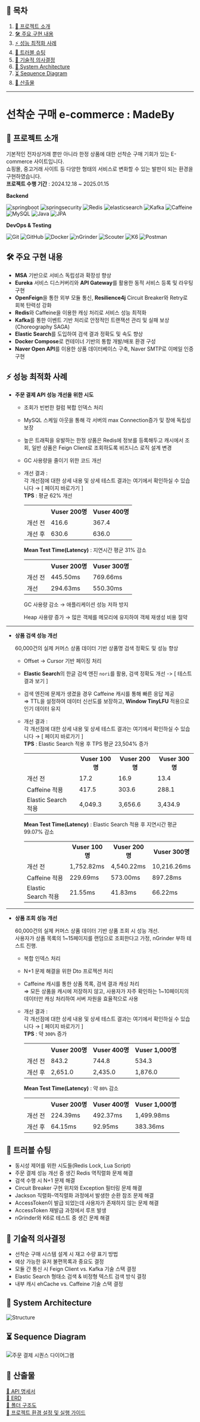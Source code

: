 ## 📖 목차 
1. [🚀 프로젝트 소개](#-프로젝트-소개)
2. [🛠️ 주요 구현 내용](#-주요-구현-내용)
3. [⚡ 성능 최적화 사례](#-성능-최적화-사례)
4. [🐞 트러블 슈팅](#-트러블-슈팅)
5. [📌 기술적 의사결정](#-기술적-의사결정)
6. [📐 System Architecture](#-System-Architecture)
7. [⏳ Sequence Diagram](#-sequence-diagram)
8. [📜 산출물](#-산출물) 

---
# 선착순 구매 e-commerce : MadeBy 

## 🚀 프로젝트 소개

기본적인 전자상거래 뿐만 아니라 한정 상품에 대한 선착순 구매 기회가 있는 E-commerce 사이트입니다.  
쇼핑몰, 중고거래 사이트 등 다양한 형태의 서비스로 변화할 수 있는 발판이 되는 환경을 구현하였습니다.  
**프로젝트 수행 기간** : 2024.12.18 ~ 2025.01.15

**Backend**

![springboot](https://img.shields.io/badge/-springboot-333333?style=flat&logo=springboot)
![springsecurity](https://img.shields.io/badge/-springsecurity-333333?style=flat&logo=springsecurity)
![Redis](https://img.shields.io/badge/-Redis-333333?style=flat&logo=Redis)
![elasticsearch](https://img.shields.io/badge/-elasticsearch-333333?style=flat&logo=elasticsearch)
![Kafka](https://img.shields.io/badge/-Kafka-333333?style=flat&logo=apachekafka)
![Caffeine](https://img.shields.io/badge/-Caffeine-333333?style=flat&logo=CoffeeScript)
![MySQL](https://img.shields.io/badge/-MySQL-333333?style=flat&logo=mysql)
![Java](https://img.shields.io/badge/-Java-333333?style=flat&logo=Java&logoColor=007396)
![JPA](https://img.shields.io/badge/-JPA-333333?style=flat&logo=JPA)

**DevOps & Testing**

![Git](https://img.shields.io/badge/-Git-333333?style=flat&logo=git)
![GitHub](https://img.shields.io/badge/-GitHub-333333?style=flat&logo=github)
![Docker](https://img.shields.io/badge/-Docker-333333?style=flat&logo=docker)
![nGrinder](https://img.shields.io/badge/-nGrinder-333333?style=flat&logo=nGrinder)
![Scouter](https://img.shields.io/badge/-Scouter-333333?style=flat&logo=Scouter)
![K6](https://img.shields.io/badge/-k6-333333?style=flat&logo=k6)
![Postman](https://img.shields.io/badge/-Postman-333333?style=flat&logo=postman)


## 🛠️ 주요 구현 내용

- **MSA** 기반으로 서비스 독립성과 확장성 향상
- **Eureka** 서비스 디스커버리와 **API Gateway**를 활용한 동적 서비스 등록 및 라우팅 구현
- **OpenFeign**을 통한 외부 모듈 통신, **Resilience4j** Circuit Breaker와 Retry로 회복 탄력성 강화
- **Redis**와 Caffeine을 이용한 캐싱 처리로 서비스 성능 최적화
- **Kafka**를 통한 이벤트 기반 처리로 안정적인 트랜잭션 관리 및 실패 보상(Choreography SAGA)
- **Elastic Search**를 도입하여 검색 결과 정확도 및 속도 향상
- **Docker Compose**로 컨테이너 기반의 통합 개발/배포 환경 구성
- **Naver Open API**를 이용한 상품 데이터베이스 구축, Naver SMTP로 이메일 인증 구현

## ⚡ 성능 최적화 사례
- **주문 결제 API 성능 개선을 위한 시도**
    - 조회가 빈번한 컬럼 복합 인덱스 처리
    - MySQL 스케일 아웃을 통해 각 서버의 max Connection증가 및 장애 독립성 보장
    - 높은 트래픽을 유발하는 한정 상품은 Redis에 정보를 등록해두고 캐시에서 조회, 일반 상품은 Feign Client로 조회하도록 비즈니스 로직 설계 변경
    - GC 사용량을 줄이기 위한 코드 개선
    - 개선 결과 :  
      각 개선점에 대한 상세 내용 및 상세 테스트 결과는 여기에서 확인하실 수 있습니다 → [ 페이지 바로가기 ]          
      **TPS** : 평균 62% 개선
      <table>
      <tr>
      <th></th>
      <th>Vuser 200명</th>
      <th>Vuser 400명</th>
        </tr>
        <tr>
            <td>개선 전</td>
            <td>416.6</td>
            <td>367.4</td>
        </tr>
        <tr class="highlight">
            <td>개선 후</td>
            <td>630.6</td>
            <td>636.0</td>
        </tr>
      </table>

      **Mean Test Time(Latency)** : 지연시간 평균 31% 감소
        <table>
        <tr>
            <th></th>
            <th>Vuser 200명</th>
            <th>Vuser 300명</th>
        </tr>
        <tr>
            <td>개선 전</td>
            <td>445.50ms</td>
            <td>769.66ms</td>
        </tr>
        <tr class="highlight">
            <td>개선 </td>
            <td>294.63ms</td>
            <td>550.30ms</td>
        </tr>
      </table>  
      GC 사용량 감소 → 애플리케이션 성능 저하 방지 
      
      Heap 사용량 증가 → 많은 객체를 메모리에 유지하여 객체 재생성 비용 절약
---
- **상품 검색 성능 개선**

  60,000건의 실제 커머스 상품 데이터 기반 상품명 검색 정확도 및 성능 향상
    - Offset → Cursor 기반 페이징 처리
    - **Elastic Search**의 한글 검색 엔진 `nori`를 활용, 검색 정확도 개선 -> [ 테스트 결과 보기 ]
    - 검색 엔진에 문제가 생겼을 경우 Caffeine 캐시를 통해 빠른 응답 제공          
      ⇒ TTL을 설정하여 데이터 신선도를 보장하고, **Window TinyLFU** 적용으로 인기 데이터 유지

    - 개선 결과 :  
      각 개선점에 대한 상세 내용 및 상세 테스트 결과는 여기에서 확인하실 수 있습니다 → [ 페이지 바로가기 ]  
      **TPS** : Elastic Search 적용 후 TPS 평균 23,504% 증가
      <table>
      <tr>
      <th></th>
      <th>Vuser 100명</th>
      <th>Vuser 200명</th>
      <th>Vuser 300명</th>
        </tr>
        <tr>
            <td>개선 전</td>
            <td>17.2</td>
            <td>16.9</td>
            <td>13.4</td>
        </tr>
        <tr>
            <td>Caffeine 적용</td>
            <td>417.5</td>
            <td>303.6</td>
            <td>288.1</td>
        </tr>
        <tr class="highlight">
            <td>Elastic Search 적용</td>
            <td>4,049.3</td>
            <td>3,656.6</td>
            <td>3,434.9</td>
        </tr>
      </table>  

      **Mean Test Time(Latency)** : Elastic Search 적용 후 지연시간 평균 99.07% 감소
        <table>
        <tr>
            <th></th>
            <th>Vuser 100명</th>
            <th>Vuser 200명</th>
            <th>Vuser 300명</th>
        </tr>
        <tr>
            <td>개선 전</td>
            <td>1,752.82ms</td>
            <td>4,540.22ms</td>
            <td>10,216.26ms</td>
        </tr>
        <tr>
                <td>Caffeine 적용</td>
                <td>229.69ms</td>
                <td>573.00ms</td>
                <td>897.28ms</td>
            </tr>
        <tr class="highlight">
            <td>Elastic Search 적용</td>
            <td>21.55ms</td>
            <td>41.83ms</td>
            <td>66.22ms</td>
        </tr>
      </table>  
---
- **상품 조회 성능 개선**

  60,000건의 실제 커머스 상품 데이터 기반 상품 조회 시 성능 개선.     
  사용자가 상품 목록의 1~15페이지를 랜덤으로 조회한다고 가정, nGrinder 부하 테스트 진행.

    - 복합 인덱스 처리
    - N+1 문제 해결을 위한 Dto 프로젝션 처리
    - Caffeine 캐시를 통한 상품 목록, 검색 결과 캐싱 처리          
      ⇒ 모든 상품을 캐시에 저장하지 않고, 사용자가 자주 확인하는 1~10페이지의 데이터만 캐싱 처리하여 서버 자원을 효율적으로 사용

    - 개선 결과 :  
      각 개선점에 대한 상세 내용 및 상세 테스트 결과는 여기에서 확인하실 수 있습니다 → [ 페이지 바로가기 ]  
      **TPS** : 약 `300%` 증가
      <table>
      <tr>
      <th></th>
      <th>Vuser 200명</th>
      <th>Vuser 400명</th>
      <th>Vuser 1,000명</th>
        </tr>
        <tr>
            <td>개선 전</td>
            <td>843.2</td>
            <td>744.8</td>
            <td>534.3</td>
        </tr>
        <tr class="highlight">
            <td>개선 후</td>
            <td>2,651.0</td>
            <td>2,435.0</td>
            <td>1,876.0</td>
        </tr>
      </table>  

      **Mean Test Time(Latency)** : 약 `80%` 감소
        <table>
        <tr>
            <th></th>
            <th>Vuser 200명</th>
            <th>Vuser 400명</th>
            <th>Vuser 1,000명</th>
        </tr>
        <tr>
            <td>개선 전</td>
            <td>224.39ms</td>
            <td>492.37ms</td>
            <td>1,499.98ms</td>
        </tr>
        <tr class="highlight">
            <td>개선 후</td>
            <td>64.15ms</td>
            <td>92.95ms</td>
            <td>383.36ms</td>
        </tr>
      </table>  



## 🐞 트러블 슈팅  
- 동시성 제어를 위한 시도들(Redis Lock, Lua Script)
- 주문 결제 성능 개선 중 생긴 Redis 역직렬화 문제 해결 
- 검색 수행 시 N+1 문제 해결 
- Circuit Breaker 구현 위치와 Exception 필터링 문제 해결
- Jackson 직렬화-역직렬화 과정에서 발생한 순환 참조 문제 해결
- AccessToken이 발급 되었는데 사용자가 존재하지 않는 문제 해결   
- AccessToken 재발급 과정에서 루프 발생  
- nGrinder와 K6로 테스트 중 생긴 문제 해결
 
## 📌 기술적 의사결정

- 선착순 구매 시스템 설계 시 재고 수량 표기 방법
- 예상 가능한 유저 불편목록과 중요도 결정 
- 모듈 간 통신 시 Feign Client vs. Kafka 기술 스택 결정
- Elastic Search 형태소 검색 & 비정형 텍스트 검색 방식 결정  
- 내부 캐시 ehCache vs. Caffeine 기술 스택 결정  




## 📐 System Architecture
![Structure](https://github.com/user-attachments/assets/5852e8eb-e9c4-4117-807b-1d6fac444f2a)

## ⏳ Sequence Diagram
![주문 결제 시퀀스 다이어그램](https://github.com/user-attachments/assets/1bdd3354-2e58-4358-9a95-3de544e0f0cc)

## 📜 산출물
<a href="https://documenter.getpostman.com/view/22818248/2sAYJ3FhBW#intro" target="_blank">📂 API 명세서</a>  
<a href="https://github.com/rustywhite404/madeBy/wiki/ERD" target="_blank">📂 ERD</a>  
<a href="https://github.com/rustywhite404/madeBy/wiki/%ED%8F%B4%EB%8D%94-%EA%B5%AC%EC%A1%B0%EB%8F%84" target="_blank">📂 폴더 구조도</a>  
<a href="https://github.com/rustywhite404/madeBy/wiki/%ED%94%84%EB%A1%9C%EC%A0%9D%ED%8A%B8-%ED%99%98%EA%B2%BD-%EC%84%A4%EC%A0%95-%EB%B0%8F-%EC%8B%A4%ED%96%89-%EA%B0%80%EC%9D%B4%EB%93%9C" target="_blank">📂 프로젝트 환경 설정 및 실행 가이드</a>



